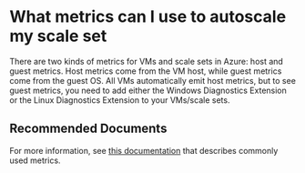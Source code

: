 <properties
    pageTitle="What metrics can I use to autoscale my scale set"
    description="What metrics can I use to autoscale my scale set"
    service="microsoft.compute"
    resource="virtualmachinescalesets"
    authors="gatneil"
    displayOrder="1"
    selfHelpType="resource"
    supportTopicIds=""
    productPesIds=""
    resourceTags=""
    cloudEnvironments="public, MoonCake"
	articleId="95dc49b6-37a0-4085-ac5d-db3f74e7e462"
/>

# What metrics can I use to autoscale my scale set

There are two kinds of metrics for VMs and scale sets in Azure: host and guest metrics. Host metrics come from the VM host, while guest metrics come from the guest OS. All VMs automatically emit host metrics, but to see guest metrics, you need to add either the Windows Diagnostics Extension or the Linux Diagnostics Extension to your VMs/scale sets.

## Recommended Documents

For more information, see [this documentation](https://docs.microsoft.com/azure/monitoring-and-diagnostics/insights-autoscale-common-metrics) that describes commonly used metrics.
